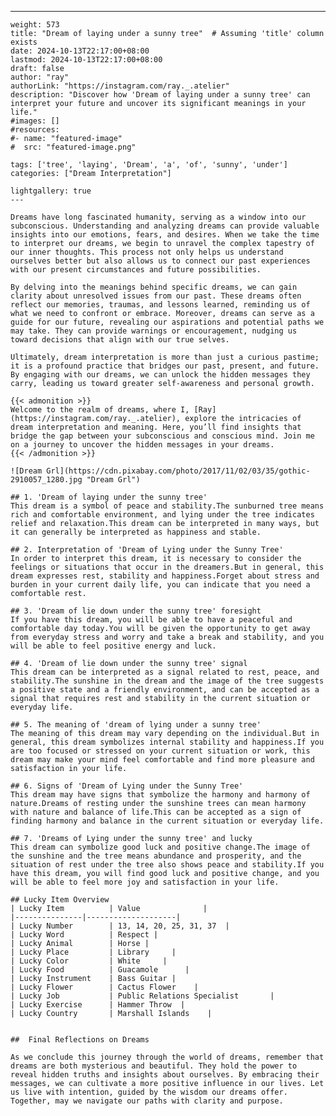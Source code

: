 ---
    weight: 573
    title: "Dream of laying under a sunny tree"  # Assuming 'title' column exists
    date: 2024-10-13T22:17:00+08:00
    lastmod: 2024-10-13T22:17:00+08:00
    draft: false
    author: "ray"
    authorLink: "https://instagram.com/ray._.atelier"
    description: "Discover how 'Dream of laying under a sunny tree' can interpret your future and uncover its significant meanings in your life."
    #images: []
    #resources:
    #- name: "featured-image"
    #  src: "featured-image.png"
    
    tags: ['tree', 'laying', 'Dream', 'a', 'of', 'sunny', 'under']
    categories: ["Dream Interpretation"]
    
    lightgallery: true
    ---
    
    Dreams have long fascinated humanity, serving as a window into our subconscious. Understanding and analyzing dreams can provide valuable insights into our emotions, fears, and desires. When we take the time to interpret our dreams, we begin to unravel the complex tapestry of our inner thoughts. This process not only helps us understand ourselves better but also allows us to connect our past experiences with our present circumstances and future possibilities.
    
    By delving into the meanings behind specific dreams, we can gain clarity about unresolved issues from our past. These dreams often reflect our memories, traumas, and lessons learned, reminding us of what we need to confront or embrace. Moreover, dreams can serve as a guide for our future, revealing our aspirations and potential paths we may take. They can provide warnings or encouragement, nudging us toward decisions that align with our true selves.
    
    Ultimately, dream interpretation is more than just a curious pastime; it is a profound practice that bridges our past, present, and future. By engaging with our dreams, we can unlock the hidden messages they carry, leading us toward greater self-awareness and personal growth.
    
    {{< admonition >}}
    Welcome to the realm of dreams, where I, [Ray](https://instagram.com/ray._.atelier), explore the intricacies of dream interpretation and meaning. Here, you’ll find insights that bridge the gap between your subconscious and conscious mind. Join me on a journey to uncover the hidden messages in your dreams.
    {{< /admonition >}}
    
    ![Dream Grl](https://cdn.pixabay.com/photo/2017/11/02/03/35/gothic-2910057_1280.jpg "Dream Grl")
    
    ## 1. 'Dream of laying under the sunny tree'
    This dream is a symbol of peace and stability.The sunburned tree means rich and comfortable environment, and lying under the tree indicates relief and relaxation.This dream can be interpreted in many ways, but it can generally be interpreted as happiness and stable.
    
    ## 2. Interpretation of 'Dream of Lying under the Sunny Tree'
    In order to interpret this dream, it is necessary to consider the feelings or situations that occur in the dreamers.But in general, this dream expresses rest, stability and happiness.Forget about stress and burden in your current daily life, you can indicate that you need a comfortable rest.
    
    ## 3. 'Dream of lie down under the sunny tree' foresight
    If you have this dream, you will be able to have a peaceful and comfortable day today.You will be given the opportunity to get away from everyday stress and worry and take a break and stability, and you will be able to feel positive energy and luck.
    
    ## 4. 'Dream of lie down under the sunny tree' signal
    This dream can be interpreted as a signal related to rest, peace, and stability.The sunshine in the dream and the image of the tree suggests a positive state and a friendly environment, and can be accepted as a signal that requires rest and stability in the current situation or everyday life.
    
    ## 5. The meaning of 'dream of lying under a sunny tree'
    The meaning of this dream may vary depending on the individual.But in general, this dream symbolizes internal stability and happiness.If you are too focused or stressed on your current situation or work, this dream may make your mind feel comfortable and find more pleasure and satisfaction in your life.
    
    ## 6. Signs of 'Dream of Lying under the Sunny Tree'
    This dream may have signs that symbolize the harmony and harmony of nature.Dreams of resting under the sunshine trees can mean harmony with nature and balance of life.This can be accepted as a sign of finding harmony and balance in the current situation or everyday life.
    
    ## 7. 'Dreams of Lying under the sunny tree' and lucky
    This dream can symbolize good luck and positive change.The image of the sunshine and the tree means abundance and prosperity, and the situation of rest under the tree also shows peace and stability.If you have this dream, you will find good luck and positive change, and you will be able to feel more joy and satisfaction in your life.
    
    ## Lucky Item Overview
    | Lucky Item          | Value              |
    |---------------|--------------------|
    | Lucky Number        | 13, 14, 20, 25, 31, 37  |
    | Lucky Word          | Respect |
    | Lucky Animal        | Horse |
    | Lucky Place         | Library     |
    | Lucky Color         | White     |
    | Lucky Food          | Guacamole      |
    | Lucky Instrument    | Bass Guitar |
    | Lucky Flower        | Cactus Flower    |
    | Lucky Job           | Public Relations Specialist       |
    | Lucky Exercise      | Hammer Throw  |
    | Lucky Country       | Marshall Islands    |
    
    
    ##  Final Reflections on Dreams
    
    As we conclude this journey through the world of dreams, remember that dreams are both mysterious and beautiful. They hold the power to reveal hidden truths and insights about ourselves. By embracing their messages, we can cultivate a more positive influence in our lives. Let us live with intention, guided by the wisdom our dreams offer. Together, may we navigate our paths with clarity and purpose.
    